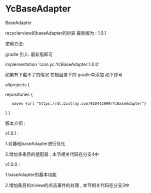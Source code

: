 # YcBaseAdapter
BaseAdapter

recyclerview的baseAdapter的封装 最新版为 : 1.0.1


使用方法:

gradle 引入: 最新版即可

implementation 'com.yc:YcBaseAdapter:1.0.0'

如果有下载不了的情况 在根目录下的 gradle中添加 如下即可

allprojects {
   
   repositories {
       
       maven {url "https://dl.bintray.com/910442999/YcBaseAdapter"}
   
   }
}

版本介绍 :


v1.0.1 :

1.对基础baseAdapter进行优化

2.增加多条目的适配器 , 本节相关代码在分支4中


v1.0.0 :

1.baseAdapter的基本功能

2.增加条目的ziview的点击事件的处理 , 本节相关代码在分支3中
